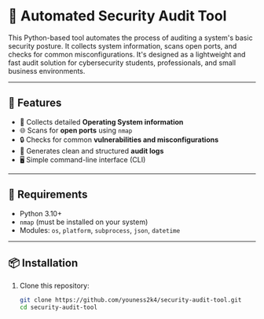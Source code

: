 # 🔐 Automated Security Audit Tool

This Python-based tool automates the process of auditing a system's basic security posture. It collects system information, scans open ports, and checks for common misconfigurations. It's designed as a lightweight and fast audit solution for cybersecurity students, professionals, and small business environments.

---

## 🚀 Features

- 🧠 Collects detailed **Operating System information**
- 🌐 Scans for **open ports** using `nmap`
- 🔒 Checks for common **vulnerabilities and misconfigurations**
- 🧾 Generates clean and structured **audit logs**
- 🖥️ Simple command-line interface (CLI)

---

## 🧰 Requirements

- Python 3.10+
- `nmap` (must be installed on your system)
- Modules: `os`, `platform`, `subprocess`, `json`, `datetime`

---

## 📦 Installation

1. Clone this repository:
   ```bash
   git clone https://github.com/youness2k4/security-audit-tool.git
   cd security-audit-tool
